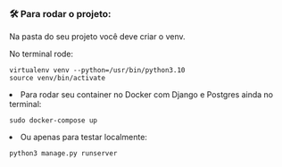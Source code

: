 ### 🛠️ Para rodar o projeto:

Na pasta do seu projeto você deve criar o venv. 

No terminal rode:
```
virtualenv venv --python=/usr/bin/python3.10
source venv/bin/activate
```
<li>Para rodar seu container no Docker com Django e Postgres
ainda no terminal:</li>

```
sudo docker-compose up  
```


<li>Ou apenas para testar localmente: </li>

```
python3 manage.py runserver
```


